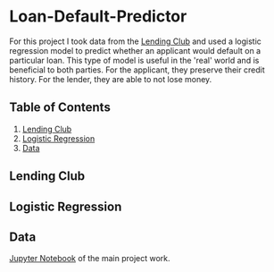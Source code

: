 # Loan-Default-Predictor
For this project I took data from the [Lending Club](https://www.lendingclub.com/) and  used a logistic regression model to  predict whether an applicant would default on a particular loan. This type of model is useful in the 'real' world and is beneficial to both parties. For the applicant, they preserve their credit history. For the lender, they are able to not lose money.

## Table of Contents
1. [Lending Club](https://github.com/Ezuniga13/loan-classification#lending-club)
2. [Logistic Regression](https://github.com/Ezuniga13/loan-classification#logistic-regression)
3. [Data](https://github.com/Ezuniga13/loan-classification#Data)

 
## Lending Club



## Logistic Regression


## Data
[Jupyter Notebook](https://github.com/Ezuniga13/loan-classification/blob/main/Loan_default.ipynb) of the main project work. 
